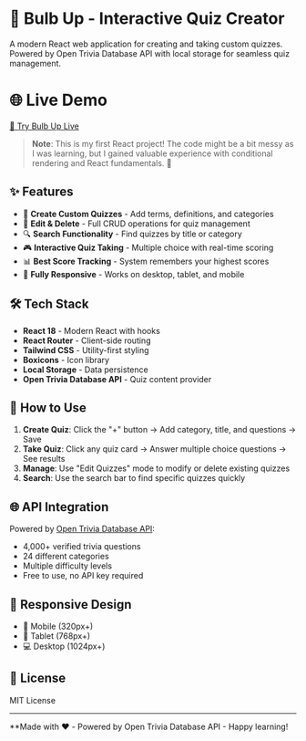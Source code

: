 # 🧠 Bulb Up - Interactive Quiz Creator

A modern React web application for creating and taking custom quizzes. Powered by Open Trivia Database API with local storage for seamless quiz management.

# 🌐 Live Demo

[🚀 Try Bulb Up Live](https://maryannintech.github.io/bulb-up)

> **Note**: This is my first React project! The code might be a bit messy as I was learning, but I gained valuable experience with conditional rendering and React fundamentals. 🚀

## ✨ Features

- 🎯 **Create Custom Quizzes** - Add terms, definitions, and categories
- 📝 **Edit & Delete** - Full CRUD operations for quiz management
- 🔍 **Search Functionality** - Find quizzes by title or category
- 🎮 **Interactive Quiz Taking** - Multiple choice with real-time scoring
- 📊 **Best Score Tracking** - System remembers your highest scores
- 📱 **Fully Responsive** - Works on desktop, tablet, and mobile

## 🛠️ Tech Stack

- **React 18** - Modern React with hooks
- **React Router** - Client-side routing
- **Tailwind CSS** - Utility-first styling
- **Boxicons** - Icon library
- **Local Storage** - Data persistence
- **Open Trivia Database API** - Quiz content provider

## 🎯 How to Use

1. **Create Quiz**: Click the "+" button → Add category, title, and questions → Save
2. **Take Quiz**: Click any quiz card → Answer multiple choice questions → See results
3. **Manage**: Use "Edit Quizzes" mode to modify or delete existing quizzes
4. **Search**: Use the search bar to find specific quizzes quickly

## 🌐 API Integration

Powered by [Open Trivia Database API](https://opentdb.com/):

- 4,000+ verified trivia questions
- 24 different categories
- Multiple difficulty levels
- Free to use, no API key required

## 📱 Responsive Design

- 📱 Mobile (320px+)
- 📱 Tablet (768px+)
- 💻 Desktop (1024px+)

## 📄 License

MIT License

---

\*\*Made with ❤️ - Powered by Open Trivia Database API - Happy learning!
